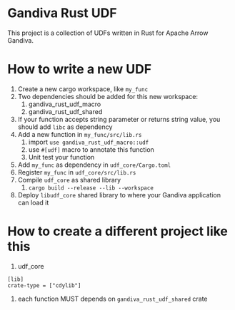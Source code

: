 # Gandiva Rust UDF
This project is a collection of UDFs written in Rust for Apache Arrow Gandiva.

# How to write a new UDF
1. Create a new cargo workspace, like `my_func`
2. Two dependencies should be added for this new workspace:
    1. gandiva_rust_udf_macro 
    2. gandiva_rust_udf_shared
3. If your function accepts string parameter or returns string value, you should add `libc` as dependency
4. Add a new function in `my_func/src/lib.rs` 
   1. import `use gandiva_rust_udf_macro::udf`
   2. use `#[udf]` macro to annotate this function
   3. Unit test your function
5. Add `my_func` as dependency in `udf_core/Cargo.toml`
6. Register `my_func` in `udf_core/src/lib.rs`
7. Compile `udf_core` as shared library
    1. `cargo build --release --lib --workspace`
8. Deploy `libudf_core` shared library to where your Gandiva application can load it

# How to create a different project like this
1. udf_core
```
[lib]
crate-type = ["cdylib"]
```

1. each function MUST depends on `gandiva_rust_udf_shared` crate
